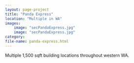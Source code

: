 ```yaml
---
layout: page-project
title: "Panda Express"
location: "Multiple in WA"
images: 
    image: "secPandaExpress.jpg" 
    image: "secPandaExpress.jpg" 
category:
file-name: panda-express.html
---
```


Multiple 1,500 sqft building locations throughout western WA.
